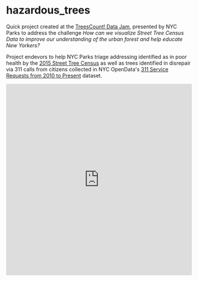# hazardous_trees
 Quick project created at the [TreesCount! Data Jam](http://treescountdatajam.devpost.com/), presented by NYC Parks to address the challenge *How can we visualize Street Tree Census Data to improve our understanding of the urban forest and help educate New Yorkers?*

Project endevors to help NYC Parks triage addressing identified as in poor health by the [2015 Street Tree Census](https://data.cityofnewyork.us/Environment/2015-Street-Tree-Census-Blockface-Data/2cd9-59fr) as well as trees identified in disrepair via 311 calls from citizens collected in NYC OpenData's [311 Service Requests from 2010 to Present](https://nycopendata.socrata.com/Social-Services/311-Service-Requests-from-2010-to-Present/erm2-nwe9) dataset.

<iframe width="100%" height="520" frameborder="0" src="https://katemeizner.cartodb.com/viz/5b94f31c-2a89-11e6-8c74-0ecfd53eb7d3/embed_map" allowfullscreen webkitallowfullscreen mozallowfullscreen oallowfullscreen msallowfullscreen></iframe>